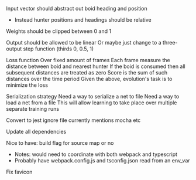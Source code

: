 Input vector should abstract out boid heading and position
- Instead hunter positions and headings should be relative

Weights should be clipped between 0 and 1

Output should be allowed to be linear
Or maybe just change to a three-output step function (thirds 0, 0.5, 1)

Loss function
Over fixed amount of frames
Each frame measure the distance between boid and nearest hunter
If the boid is consumed then all subsequent distances are treated as zero
Score is the sum of such distances over the time period
Given the above, evolution's task is to minimize the loss

Serialization strategy
Need a way to serialize a net to file
Need a way to load a net from a file
This will allow learning to take place over multiple separate training runs

Convert to jest
ignore file currently mentions mocha etc

Update all dependencies

Nice to have:
build flag for source map or no
- Notes: would need to coordinate with both webpack and typescript
- Probably have webpack.config.js and tsconfig.json read from an env_var

Fix favicon
